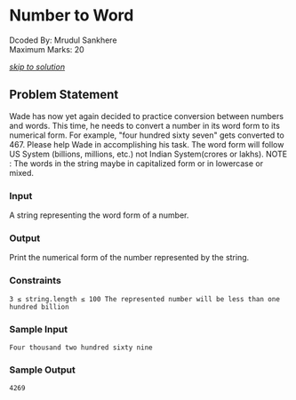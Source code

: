 # Number to Word
Dcoded By: Mrudul Sankhere \
Maximum Marks: 20

[*skip to solution*](https://github.com/onodnawij/Dcoder-Challenges-Write-Ups/blob/master/Hard/Number%20to%20Word/solution.md)

## Problem Statement
Wade has now yet again decided to practice conversion between numbers and words. This time, he needs to convert a number in its word form to its numerical form. For example, "four hundred sixty seven" gets converted to 467. Please help Wade in accomplishing his task. The word form will follow US System (billions, millions, etc.) not Indian System(crores or lakhs). NOTE : The words in the string maybe in capitalized form or in lowercase or mixed.

### Input
A string representing the word form of a number.

### Output
Print the numerical form of the number represented by the string.

### Constraints
```
3 ≤ string.length ≤ 100 The represented number will be less than one hundred billion
```

### Sample Input
```
Four thousand two hundred sixty nine
```
### Sample Output
```
4269
```